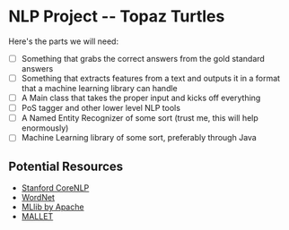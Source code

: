 # NLP Project -- Topaz Turtles

Here's the parts we will need:

- [ ] Something that grabs the correct answers from the gold standard answers
- [ ] Something that extracts features from a text and outputs it in a format 
      that a machine learning library can handle
- [ ] A Main class that takes the proper input and kicks off everything
- [ ] PoS tagger and other lower level NLP tools
- [ ] A Named Entity Recognizer of some sort (trust me, this will help enormously)
- [ ] Machine Learning library of some sort, preferably through Java

## Potential Resources

* [Stanford CoreNLP](https://stanfordnlp.github.io/CoreNLP/)
* [WordNet](https://wordnet.princeton.edu/)
* [MLlib by Apache](http://spark.apache.org/mllib/)
* [MALLET](http://mallet.cs.umass.edu/)